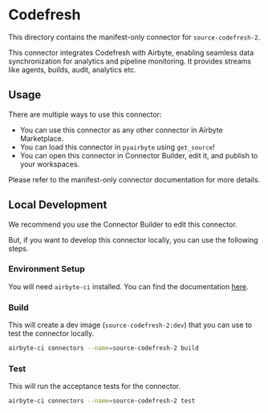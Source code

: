 # Codefresh
This directory contains the manifest-only connector for `source-codefresh-2`.

This connector integrates Codefresh with Airbyte, enabling seamless data synchronization for analytics and pipeline monitoring. It provides streams like agents, builds, audit, analytics etc.

## Usage
There are multiple ways to use this connector:
- You can use this connector as any other connector in Airbyte Marketplace.
- You can load this connector in `pyairbyte` using `get_source`!
- You can open this connector in Connector Builder, edit it, and publish to your workspaces.

Please refer to the manifest-only connector documentation for more details.

## Local Development
We recommend you use the Connector Builder to edit this connector.

But, if you want to develop this connector locally, you can use the following steps.

### Environment Setup
You will need `airbyte-ci` installed. You can find the documentation [here](airbyte-ci).

### Build
This will create a dev image (`source-codefresh-2:dev`) that you can use to test the connector locally.
```bash
airbyte-ci connectors --name=source-codefresh-2 build
```

### Test
This will run the acceptance tests for the connector.
```bash
airbyte-ci connectors --name=source-codefresh-2 test
```

